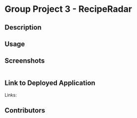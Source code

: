  #  Group Project 3 - RecipeRadar 
<!-- On-the-job ticket or feature request Challenges -->

## Description 


## Usage 



 ## Screenshots
<img src=""/> 

## Link to Deployed Application 

Links:

## Contributors 

